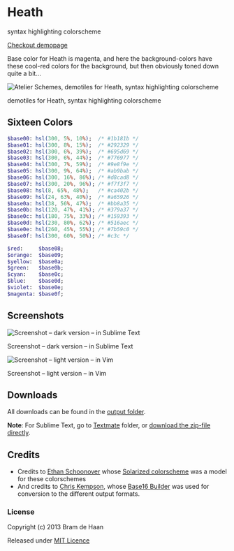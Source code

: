 # Heath

syntax highlighting colorscheme 

[Checkout demopage](http://atelierbram.github.io/syntax-highlighting/atelier-schemes/heath)

Base color for Heath is magenta, and here the background-colors have these cool-red colors for the background, but then obviously toned down quite a bit...

![Atelier Schemes, demotiles for Heath, syntax highlighting colorscheme](http://atelierbram.github.io/syntax-highlighting/assets/img/svg/atelierschemes-demotiles-heath_1200x300.svg)

demotiles for Heath, syntax highlighting colorscheme 

## Sixteen Colors

```sass
$base00: hsl(300, 5%, 10%);  /* #1b181b */
$base01: hsl(300, 8%, 15%);  /* #292329 */
$base02: hsl(300, 6%, 39%);  /* #695d69 */
$base03: hsl(300, 6%, 44%);  /* #776977 */
$base04: hsl(300, 7%, 59%);  /* #9e8f9e */
$base05: hsl(300, 9%, 64%);  /* #ab9bab */
$base06: hsl(300, 16%, 86%); /* #d8cad8 */
$base07: hsl(300, 20%, 96%); /* #f7f3f7 */
$base08: hsl(8, 65%, 48%);   /* #ca402b */
$base09: hsl(24, 63%, 40%);  /* #a65926 */
$base0a: hsl(38, 56%, 47%);  /* #bb8a35 */
$base0b: hsl(120, 47%, 41%); /* #379a37 */
$base0c: hsl(180, 75%, 33%); /* #159393 */
$base0d: hsl(230, 80%, 62%); /* #516aec */
$base0e: hsl(260, 45%, 55%); /* #7b59c0 */
$base0f: hsl(300, 60%, 50%); /* #c3c */   

$red:     $base08;
$orange:  $base09;
$yellow:  $base0a;
$green:   $base0b;
$cyan:    $base0c;
$blue:    $base0d;
$violet:  $base0e;
$magenta: $base0f; 
```
## Screenshots

![Screenshot – dark version – in Sublime Text](http://atelierbram.github.io/syntax-highlighting/assets/img/heath-dark_sublime_640x425.png)

Screenshot – dark version – in Sublime Text

![Screenshot – light version – in Vim](http://atelierbram.github.io/syntax-highlighting/assets/img/heath-light_vim_640x425.png)

Screenshot – light version – in Vim

## Downloads
All downloads can be found in the [output folder](https://github.com/atelierbram/syntax-highlighting/tree/master/atelier-schemes/output).

**Note**: For Sublime Text, go to [Textmate](https://github.com/atelierbram/syntax-highlighting/tree/master/atelier-schemes/output/textmate) folder, or [download the zip-file directly](https://atelierbram.github.io/syntax-highlighting/atelier-schemes/output/textmate/textmate.zip).

## Credits
* Credits to [Ethan Schoonover](http://ethanschoonover.com/solarized) whose [Solarized colorscheme](http://github.com/altercation/solarized) was a model for these colorschemes
* And credits to [Chris Kempson](http://chriskempson.com), whose [Base16 Builder](https://github.com/chriskempson/base16-builder) was used for conversion to the different output formats.

### License

Copyright (c) 2013 Bram de Haan

Released under [MIT Licence](http://atelierbram.mit-license.org)


